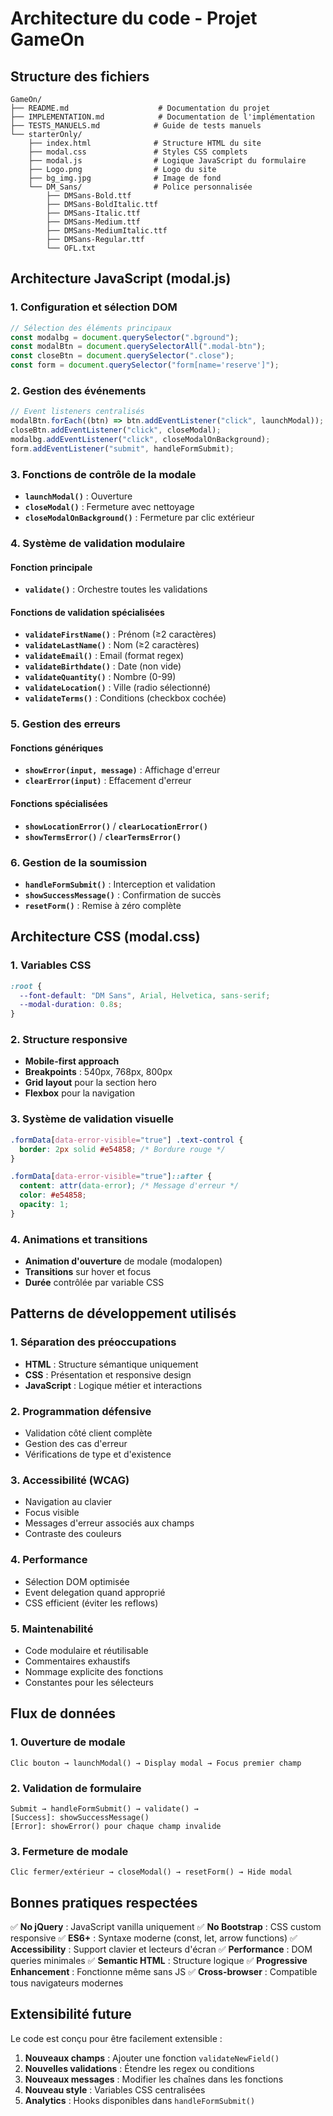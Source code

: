 # Architecture du code - Projet GameOn

## Structure des fichiers

```
GameOn/
├── README.md                    # Documentation du projet
├── IMPLEMENTATION.md            # Documentation de l'implémentation
├── TESTS_MANUELS.md            # Guide de tests manuels
└── starterOnly/
    ├── index.html              # Structure HTML du site
    ├── modal.css               # Styles CSS complets
    ├── modal.js                # Logique JavaScript du formulaire
    ├── Logo.png                # Logo du site
    ├── bg_img.jpg              # Image de fond
    └── DM_Sans/                # Police personnalisée
        ├── DMSans-Bold.ttf
        ├── DMSans-BoldItalic.ttf
        ├── DMSans-Italic.ttf
        ├── DMSans-Medium.ttf
        ├── DMSans-MediumItalic.ttf
        ├── DMSans-Regular.ttf
        └── OFL.txt
```

## Architecture JavaScript (modal.js)

### 1. Configuration et sélection DOM
```javascript
// Sélection des éléments principaux
const modalbg = document.querySelector(".bground");
const modalBtn = document.querySelectorAll(".modal-btn");
const closeBtn = document.querySelector(".close");
const form = document.querySelector("form[name='reserve']");
```

### 2. Gestion des événements
```javascript
// Event listeners centralisés
modalBtn.forEach((btn) => btn.addEventListener("click", launchModal));
closeBtn.addEventListener("click", closeModal);
modalbg.addEventListener("click", closeModalOnBackground);
form.addEventListener("submit", handleFormSubmit);
```

### 3. Fonctions de contrôle de la modale
- **`launchModal()`** : Ouverture
- **`closeModal()`** : Fermeture avec nettoyage
- **`closeModalOnBackground()`** : Fermeture par clic extérieur

### 4. Système de validation modulaire

#### Fonction principale
- **`validate()`** : Orchestre toutes les validations

#### Fonctions de validation spécialisées
- **`validateFirstName()`** : Prénom (≥2 caractères)
- **`validateLastName()`** : Nom (≥2 caractères)  
- **`validateEmail()`** : Email (format regex)
- **`validateBirthdate()`** : Date (non vide)
- **`validateQuantity()`** : Nombre (0-99)
- **`validateLocation()`** : Ville (radio sélectionné)
- **`validateTerms()`** : Conditions (checkbox cochée)

### 5. Gestion des erreurs

#### Fonctions génériques
- **`showError(input, message)`** : Affichage d'erreur
- **`clearError(input)`** : Effacement d'erreur

#### Fonctions spécialisées
- **`showLocationError()`** / **`clearLocationError()`**
- **`showTermsError()`** / **`clearTermsError()`**

### 6. Gestion de la soumission
- **`handleFormSubmit()`** : Interception et validation
- **`showSuccessMessage()`** : Confirmation de succès
- **`resetForm()`** : Remise à zéro complète

## Architecture CSS (modal.css)

### 1. Variables CSS
```css
:root {
  --font-default: "DM Sans", Arial, Helvetica, sans-serif;
  --modal-duration: 0.8s;
}
```

### 2. Structure responsive
- **Mobile-first approach**
- **Breakpoints** : 540px, 768px, 800px
- **Grid layout** pour la section hero
- **Flexbox** pour la navigation

### 3. Système de validation visuelle
```css
.formData[data-error-visible="true"] .text-control {
  border: 2px solid #e54858; /* Bordure rouge */
}

.formData[data-error-visible="true"]::after {
  content: attr(data-error); /* Message d'erreur */
  color: #e54858;
  opacity: 1;
}
```

### 4. Animations et transitions
- **Animation d'ouverture** de modale (modalopen)
- **Transitions** sur hover et focus
- **Durée** contrôlée par variable CSS

## Patterns de développement utilisés

### 1. Séparation des préoccupations
- **HTML** : Structure sémantique uniquement
- **CSS** : Présentation et responsive design
- **JavaScript** : Logique métier et interactions

### 2. Programmation défensive
- Validation côté client complète
- Gestion des cas d'erreur
- Vérifications de type et d'existence

### 3. Accessibilité (WCAG)
- Navigation au clavier
- Focus visible
- Messages d'erreur associés aux champs
- Contraste des couleurs

### 4. Performance
- Sélection DOM optimisée
- Event delegation quand approprié
- CSS efficient (éviter les reflows)

### 5. Maintenabilité
- Code modulaire et réutilisable
- Commentaires exhaustifs
- Nommage explicite des fonctions
- Constantes pour les sélecteurs

## Flux de données

### 1. Ouverture de modale
```
Clic bouton → launchModal() → Display modal → Focus premier champ
```

### 2. Validation de formulaire
```
Submit → handleFormSubmit() → validate() → 
[Success]: showSuccessMessage()
[Error]: showError() pour chaque champ invalide
```

### 3. Fermeture de modale
```
Clic fermer/extérieur → closeModal() → resetForm() → Hide modal
```

## Bonnes pratiques respectées

✅ **No jQuery** : JavaScript vanilla uniquement
✅ **No Bootstrap** : CSS custom responsive
✅ **ES6+** : Syntaxe moderne (const, let, arrow functions)
✅ **Accessibility** : Support clavier et lecteurs d'écran
✅ **Performance** : DOM queries minimales
✅ **Semantic HTML** : Structure logique
✅ **Progressive Enhancement** : Fonctionne même sans JS
✅ **Cross-browser** : Compatible tous navigateurs modernes

## Extensibilité future

Le code est conçu pour être facilement extensible :

1. **Nouveaux champs** : Ajouter une fonction `validateNewField()`
2. **Nouvelles validations** : Étendre les regex ou conditions
3. **Nouveaux messages** : Modifier les chaînes dans les fonctions
4. **Nouveau style** : Variables CSS centralisées
5. **Analytics** : Hooks disponibles dans `handleFormSubmit()`
